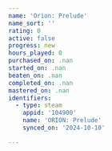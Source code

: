 ```yaml
---
name: 'Orion: Prelude'
name_sort: ''
rating: 0
active: false
progress: new
hours_played: 0
purchased_on: .nan
started_on: .nan
beaten_on: .nan
completed_on: .nan
mastered_on: .nan
identifiers:
  - type: steam
    appid: '104900'
    name: 'ORION: Prelude'
    synced_on: '2024-10-10'

---
```

